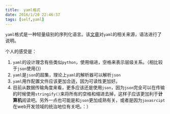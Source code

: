```yaml
---
title:  yaml格式
date: 2016/1/20 22:46:37
tags: [self,yaml]
---
```


`yaml`格式是一种轻量级别的序列化语言。该[文章][1]对`yaml`的相关来源，语法进行了说明。

个人的感受是：

1. `yaml`的设计理念有些类似`python`，使用缩进，空格来表示层级关系。（相比较于`json`使用{}）
2. `yaml`是`json`的超集，理论上`yaml`的解析器可以解析`json`
3. `yaml`用作配置文件应该更加合适，因为可读性更加好。
4. 目前从数据传输角度来看，更多应该还是使用`json`，因为`json`完全可以在传输的时候使用`stringify()`来将所有的空格和缩进去掉，这样子应该更加利于**计算机**阅读吧。另外一点也可能是和`json`更加成熟有关，或者是因为`javasrcipt`在web开发领域的统治地位有关吧。：）

  [1]: http://einverne.github.io/2015/08/08/yaml.html
